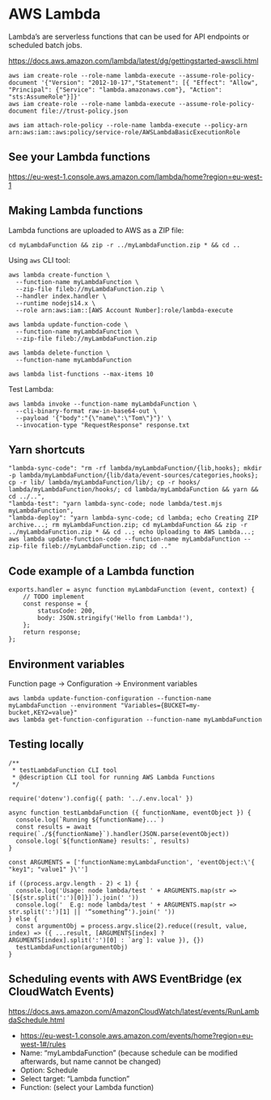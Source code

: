 # AWS Lambda

Lambda’s are serverless functions that can be used for API endpoints or scheduled batch jobs.

https://docs.aws.amazon.com/lambda/latest/dg/gettingstarted-awscli.html

    aws iam create-role --role-name lambda-execute --assume-role-policy-document '{"Version": "2012-10-17","Statement": [{ "Effect": "Allow", "Principal": {"Service": "lambda.amazonaws.com"}, "Action": "sts:AssumeRole"}]}'
    aws iam create-role --role-name lambda-execute --assume-role-policy-document file://trust-policy.json

    aws iam attach-role-policy --role-name lambda-execute --policy-arn arn:aws:iam::aws:policy/service-role/AWSLambdaBasicExecutionRole

## See your Lambda functions

https://eu-west-1.console.aws.amazon.com/lambda/home?region=eu-west-1

## Making Lambda functions

Lambda functions are uploaded to AWS as a ZIP file:

    cd myLambdaFunction && zip -r ../myLambdaFunction.zip * && cd ..

Using `aws` CLI tool:

    aws lambda create-function \
      --function-name myLambdaFunction \
      --zip-file fileb://myLambdaFunction.zip \
      --handler index.handler \
      --runtime nodejs14.x \
      --role arn:aws:iam::[AWS Account Number]:role/lambda-execute

    aws lambda update-function-code \
      --function-name myLambdaFunction \
      --zip-file fileb://myLambdaFunction.zip

    aws lambda delete-function \
      --function-name myLambdaFunction

    aws lambda list-functions --max-items 10

Test Lambda:

    aws lambda invoke --function-name myLambdaFunction \
      --cli-binary-format raw-in-base64-out \
      --payload '{"body":"{\"name\":\"Tom\"}"}' \
      --invocation-type "RequestResponse" response.txt

## Yarn shortcuts

    "lambda-sync-code": "rm -rf lambda/myLambdaFunction/{lib,hooks}; mkdir -p lambda/myLambdaFunction/{lib/data/event-sources/categories,hooks}; cp -r lib/ lambda/myLambdaFunction/lib/; cp -r hooks/ lambda/myLambdaFunction/hooks/; cd lambda/myLambdaFunction && yarn && cd ../..",
    "lambda-test": "yarn lambda-sync-code; node lambda/test.mjs myLambdaFunction",
    "lambda-deploy": "yarn lambda-sync-code; cd lambda; echo Creating ZIP archive...; rm myLambdaFunction.zip; cd myLambdaFunction && zip -r ../myLambdaFunction.zip * && cd ..; echo Uploading to AWS Lambda...; aws lambda update-function-code --function-name myLambdaFunction --zip-file fileb://myLambdaFunction.zip; cd .."


## Code example of a Lambda function

    exports.handler = async function myLambdaFunction (event, context) {
        // TODO implement
        const response = {
            statusCode: 200,
            body: JSON.stringify('Hello from Lambda!'),
        };
        return response;
    };


## Environment variables

Function page -> Configuration -> Environment variables

    aws lambda update-function-configuration --function-name myLambdaFunction --environment "Variables={BUCKET=my-bucket,KEY2=value}"
    aws lambda get-function-configuration --function-name myLambdaFunction


## Testing locally

    /**
     * testLambdaFunction CLI tool
     * @description CLI tool for running AWS Lambda Functions
     */

    require('dotenv').config({ path: '../.env.local' })

    async function testLambdaFunction ({ functionName, eventObject }) {
      console.log(`Running ${functionName}...`)
      const results = await require(`./${functionName}`).handler(JSON.parse(eventObject))
      console.log(`${functionName} results:`, results)
    }

    const ARGUMENTS = ['functionName:myLambdaFunction', 'eventObject:\'{ "key1"; "value1" }\'']

    if ((process.argv.length - 2) < 1) {
      console.log('Usage: node lambda/test ' + ARGUMENTS.map(str => `[${str.split(':')[0]}]`).join(' '))
      console.log('  E.g: node lambda/test ' + ARGUMENTS.map(str => str.split(':')[1] || '“something”').join(' '))
    } else {
      const argumentObj = process.argv.slice(2).reduce((result, value, index) => ({ ...result, [ARGUMENTS[index] ? ARGUMENTS[index].split(':')[0] : `arg`]: value }), {})
      testLambdaFunction(argumentObj)
    }


## Scheduling events with AWS EventBridge (ex CloudWatch Events)

https://docs.aws.amazon.com/AmazonCloudWatch/latest/events/RunLambdaSchedule.html

- https://eu-west-1.console.aws.amazon.com/events/home?region=eu-west-1#/rules
- Name: “myLambdaFunction” (because schedule can be modified afterwards, but name cannot be changed)
- Option: Schedule
- Select target: “Lambda function”
- Function: (select your Lambda function)
